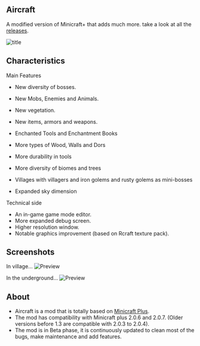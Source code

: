 ## Aircraft
A modified version of Minicraft+ that adds much more. take a look at all the [releases](https://github.com/TheBigEye/Aircraft-Mod/releases).

![title](https://user-images.githubusercontent.com/63316583/113479425-732f0080-9465-11eb-86d9-ffcf2c865f84.png)

## Characteristics

Main Features
- New diversity of bosses.
- New Mobs, Enemies and Animals.
- New vegetation.
- New items, armors and weapons.

- Enchanted Tools and Enchantment Books
- More types of Wood, Walls and Dors
- More durability in tools
- More diversity of biomes and trees
- Villages with villagers and iron golems and rusty golems as mini-bosses
- Expanded sky dimension

Technical side
- An in-game game mode editor.
- More expanded debug screen.
- Higher resolution window.
- Notable graphics improvement (based on Rcraft texture pack).

## Screenshots
In village...
![Preview](https://user-images.githubusercontent.com/63316583/114254488-01374980-9986-11eb-8cf0-315be20443db.png)

In the underground...
![Preview](https://user-images.githubusercontent.com/63316583/114254591-afdb8a00-9986-11eb-8e56-e0e41f9a5e14.png)


## About
- Aircraft is a mod that is totally based on [Minicraft Plus](https://github.com/chrisj42/minicraft-plus-revived).
- The mod has compatibility with Minicraft plus 2.0.6 and 2.0.7. (Older versions before 1.3 are compatible with 2.0.3 to 2.0.4).
- The mod is in Beta phase, it is continuously updated to clean most of the bugs, make maintenance and add features.
